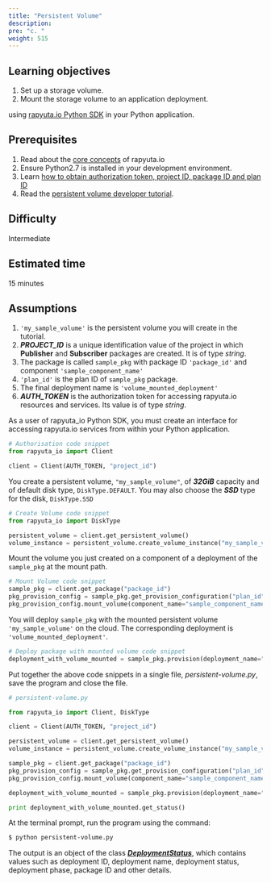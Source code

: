 ```yaml
---
title: "Persistent Volume"
description:
pre: "c. "
weight: 515
---
```

## Learning objectives

1. Set up a storage volume.
2. Mount the storage volume to an application deployment.

using [rapyuta.io Python SDK](/python-sdk/introduction) in your
Python application.

## Prerequisites
1. Read about the [core concepts](/core-concepts/) of rapyuta.io
2. Ensure Python2.7 is installed in your development environment.
3. Learn
   [how to obtain authorization token, project ID, package ID and plan ID](/python-sdk/determine-unique-identifiers/)
4. Read the
   [persistent volume developer tutorial](/core-concepts/persistent-volume-storage/).

## Difficulty
Intermediate

## Estimated time
15 minutes

## Assumptions

1. `'my_sample_volume'` is the persistent volume you will create in the tutorial.
2. ***PROJECT_ID*** is a unique identification value
   of the project in which **Publisher** and **Subscriber**
   packages are created. It is of type *string*.
3. The package is called `sample_pkg` with package ID `'package_id'` and component
`'sample_component_name'`
3. `'plan_id'` is the plan ID of `sample_pkg` package.
4. The final deployment name is `'volume_mounted_deployment'`
5. ***AUTH_TOKEN*** is the authorization token for accessing rapyuta.io 
   resources and services. Its value is of type *string*.

As a user of rapyuta_io Python SDK, you must create an interface for accessing
rapyuta.io services from within your Python application.
```python
# Authorisation code snippet
from rapyuta_io import Client

client = Client(AUTH_TOKEN, "project_id")
```

You create a persistent volume, `"my_sample_volume"`, of **_32GiB_** capacity and of
default disk type, `DiskType.DEFAULT`. You may also choose the **_SSD_** type for the
disk, `DiskType.SSD`
```python
# Create Volume code snippet
from rapyuta_io import DiskType

persistent_volume = client.get_persistent_volume()
volume_instance = persistent_volume.create_volume_instance("my_sample_volume", 32, DiskType.DEFAULT)
```

Mount the volume you just created on a component of a deployment of the `sample_pkg`
at the mount path.

```python
# Mount Volume code snippet
sample_pkg = client.get_package("package_id")
pkg_provision_config = sample_pkg.get_provision_configuration("plan_id")
pkg_provision_config.mount_volume(component_name="sample_component_name", volume_instance=volume_instance, mount_path="mount_path")
```

You will deploy `sample_pkg` with the mounted persistent volume `'my_sample_volume'`
on the cloud. The corresponding deployment is `'volume_mounted_deployment'`.
```python
# Deploy package with mounted volume code snippet
deployment_with_volume_mounted = sample_pkg.provision(deployment_name="volume_mounted_deployment", provision_configuration=pkg_provision_config)
```

Put together the above code snippets in a single file, _persistent-volume.py_,
save the program and close the file.
```python
# persistent-volume.py

from rapyuta_io import Client, DiskType

client = Client(AUTH_TOKEN, "project_id")

persistent_volume = client.get_persistent_volume()
volume_instance = persistent_volume.create_volume_instance("my_sample_volume", 32, DiskType.DEFAULT)

sample_pkg = client.get_package("package_id")
pkg_provision_config = sample_pkg.get_provision_configuration("plan_id")
pkg_provision_config.mount_volume(component_name="sample_component_name", volume_instance=volume_instance, mount_path="mount_path")

deployment_with_volume_mounted = sample_pkg.provision(deployment_name="volume_mounted_deployment", provision_configuration=pkg_provision_config)

print deployment_with_volume_mounted.get_status()
```

At the terminal prompt, run the program using the command:
```bash
$ python persistent-volume.py
```

The output is an object of the class [***DeploymentStatus***](https://sdkdocs.apps.rapyuta.io/#rapyuta_io.clients.deployment.DeploymentStatus),
which contains values such as deployment ID, deployment name, deployment status,
deployment phase, package ID and other details.
